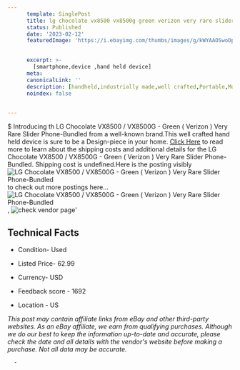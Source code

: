 ```yaml
---
      template: SinglePost
      title: lg chocolate vx8500 vx8500g green verizon very rare slider phone bundled
      status: Published
      date: '2023-02-12'
      featuredImage: 'https://i.ebayimg.com/thumbs/images/g/kWYAAOSwoDpjbqSj/s-l225.jpg'
       

      excerpt: >-
        [smartphone,device ,hand held device]
      meta:
      canonicalLink: ''
      description: [handheld,industrially made,well crafted,Portable,Mobile,Compact,Convenient,Lightweight,Maneuverable,Man-portable,Miniature,Carriable,Hand-held,Light,Holdable,Transportable,Mobile device,Pocket-sized,On-the-go,Wireless,Cordless,Compact size,Convenient size, smartphone,device ,hand held device]
      noindex: false
      

---
```

$
      Introducing th LG Chocolate VX8500 / VX8500G - Green ( Verizon ) Very Rare Slider Phone-Bundled from a well-known brand.This well crafted hand held device is sure to be a Design-piece in your home. [Click Here](https://www.ebay.com/itm/325420579439?hash=item4bc493fa6f%3Ag%3AkWYAAOSwoDpjbqSj&mkevt=1&mkcid=1&mkrid=711-53200-19255-0&campid=%253CePNCampaignId%253E&customid=%253CreferenceId%253E&toolid=10049) to read more to learn about the shipping costs and additional details for the LG Chocolate VX8500 / VX8500G - Green ( Verizon ) Very Rare Slider Phone-Bundled. Shipping cost is undefined.Here is the posting visibly ![LG Chocolate VX8500 / VX8500G - Green ( Verizon ) Very Rare Slider Phone-Bundled](https://i.ebayimg.com/thumbs/images/g/kWYAAOSwoDpjbqSj/s-l225.jpg) to check out more postings here... ![LG Chocolate VX8500 / VX8500G - Green ( Verizon ) Very Rare Slider Phone-Bundled](https://i.ebayimg.com/images/g/kWYAAOSwoDpjbqSj/s-l1600.jpg), ![check vendor page](https://origin-galleryplus.ebayimg.com/ws/web/325420579439_2_0_1/225x225.jpg,https://origin-galleryplus.ebayimg.com/ws/web/325420579439_3_0_1/225x225.jpg)'

      

 ## Technical Facts 



     
      

 - Condition- Used 


      

 - Listed Price- 62.99 


      

 - Currency- USD 


      

 - Feedback score - 1692 


      

 - Location - US 


      
      

 *_This post may contain affiliate links from eBay and other third-party websites. As an eBay affiliate, we earn from qualifying purchases. Although we do our best to keep the information up-to-date and accurate, please check the date and all details with the vendor's website before making a purchase. Not all data may be accurate._*




      -
